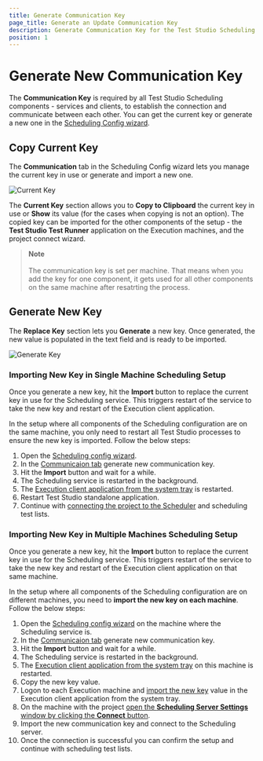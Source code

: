 ```yaml
---
title: Generate Communication Key
page_title: Generate an Update Communication Key
description: Generate Communication Key for the Test Studio Scheduling configuration. Import the new key for all Test Studio components across all involved machines. 
position: 1
---
```

# Generate New Communication Key 

The **Communication Key** is required by all Test Studio Scheduling components - services and clients, to establish the connection and communicate between each other. You can get the current key or generate a new one in the <a href="/automated-tests/scheduling/multiple-machines-scheduling-setup/create-scheduling-server" target="_blank">Scheduling Config wizard</a>. 

## Copy Current Key 

The **Communication** tab in the Scheduling Config wizard lets you manage the current key in use or generate and import a new one. 

![Current Key](/img/knowledge-base/scheduling-kb/communication-key/copy-current-key.png)

The **Current Key** section allows you to **Copy to Clipboard** the current key in use or **Show** its value (for the cases when copying is not an option). The copied key can be imported for the other components of the setup - the **Test Studio Test Runner** application on the Execution machines, and the project connect wizard.

> **Note**
> <br>
> <br>
> The communication key is set per machine. That means when you add the key for one component, it gets used for all other components on the same machine after resatrting the process.

## Generate New Key

The **Replace Key** section lets you **Generate** a new key. Once generated, the new value is populated in the text field and is ready to be imported. 

![Generate Key](/img/knowledge-base/scheduling-kb/communication-key/replace-key.png)

### Importing New Key in Single Machine Scheduling Setup 

Once you generate a new key, hit the **Import** button to replace the current key in use for the Scheduling service. This triggers restart of the service to take the new key and restart of the Execution client application. 

In the setup where all components of the Scheduling configuration are on the same machine, you only need to restart all Test Studio processes to ensure the new key is imported. Follow the below steps: 

1. Open the <a href="/automated-tests/scheduling/multiple-machines-scheduling-setup/create-scheduling-server#start-the-test-studio-scheduling-config-wizard" target="_blank">Scheduling config wizard</a>. 
1. In the <a href="/automated-tests/scheduling/multiple-machines-scheduling-setup/create-scheduling-server#communication-tab" target="_blank">Communicaion tab</a> generate new communication key. 
1. Hit the **Import** button and wait for a while. 
1. The Scheduling service is restarted in the background. 
1. The <a href="/automated-tests/scheduling/multiple-machines-scheduling-setup/create-execution-server#start-the-execution-client" target="_blank">Execution client application from the system tray</a> is restarted. 
1. Restart Test Studio standalone application. 
1. Continue with <a href="/automated-tests/scheduling/connect-to-scheduling-server" target="_blank">connecting the project to the Scheduler</a> and scheduling test lists. 

### Importing New Key in Multiple Machines Scheduling Setup 

Once you generate a new key, hit the **Import** button to replace the current key in use for the Scheduling service. This triggers restart of the service to take the new key and restart of the Execution client application on that same machine. 

In the setup where all components of the Scheduling configuration are on different machines, you need to __import the new key on each machine__. Follow the below steps: 

1. Open the <a href="/automated-tests/scheduling/multiple-machines-scheduling-setup/create-scheduling-server#start-the-test-studio-scheduling-config-wizard" target="_blank">Scheduling config wizard</a> on the machine where the Scheduling service is. 
1. In the <a href="/automated-tests/scheduling/multiple-machines-scheduling-setup/create-scheduling-server#communication-tab" target="_blank">Communicaion tab</a> generate new communication key. 
1. Hit the **Import** button and wait for a while. 
1. The Scheduling service is restarted in the background. 
1. The <a href="/automated-tests/scheduling/multiple-machines-scheduling-setup/create-execution-server#start-the-execution-client" target="_blank">Execution client application from the system tray</a> on this machine is restarted. 
1. Copy the new key value. 
1. Logon to each Execution machine and <a href="/automated-tests/scheduling/multiple-machines-scheduling-setup/create-execution-server#execution-server-configuration" target="_blank">import the new key</a> value in the Execution client application from the system tray. 
1. On the machine with the project <a href="/automated-tests/scheduling/connect-to-scheduling-server" target="_blank">open the **Scheduling Server Settings** window by clicking the **Connect** button</a>. 
1. Import the new communication key and connect to the Scheduling server. 
1. Once the connection is successful you can confirm the setup and continue with scheduling test lists. 


